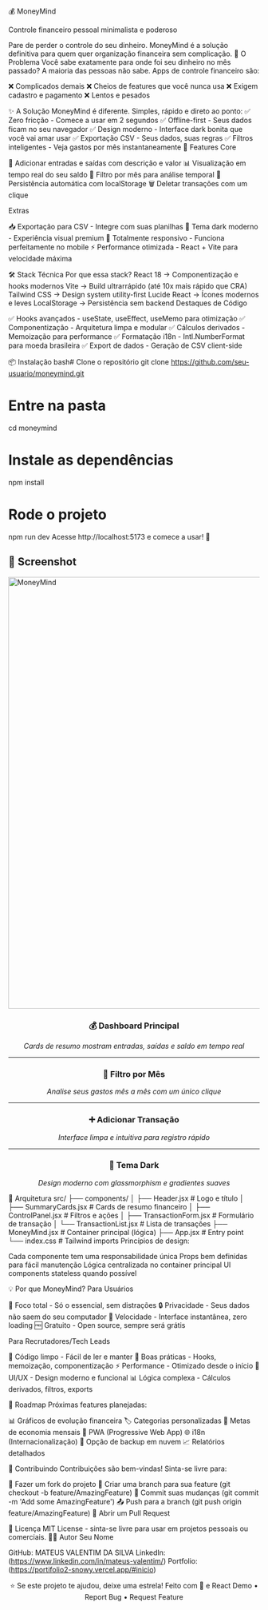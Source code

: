 💰 MoneyMind

Controle financeiro pessoal minimalista e poderoso

Pare de perder o controle do seu dinheiro. MoneyMind é a solução definitiva para quem quer organização financeira sem complicação.
🎯 O Problema
Você sabe exatamente para onde foi seu dinheiro no mês passado? A maioria das pessoas não sabe. Apps de controle financeiro são:

❌ Complicados demais
❌ Cheios de features que você nunca usa
❌ Exigem cadastro e pagamento
❌ Lentos e pesados

✨ A Solução
MoneyMind é diferente. Simples, rápido e direto ao ponto:
✅ Zero fricção - Comece a usar em 2 segundos
✅ Offline-first - Seus dados ficam no seu navegador
✅ Design moderno - Interface dark bonita que você vai amar usar
✅ Exportação CSV - Seus dados, suas regras
✅ Filtros inteligentes - Veja gastos por mês instantaneamente
🚀 Features
Core

💸 Adicionar entradas e saídas com descrição e valor
📊 Visualização em tempo real do seu saldo
📅 Filtro por mês para análise temporal
💾 Persistência automática com localStorage
🗑️ Deletar transações com um clique

Extras

📥 Exportação para CSV - Integre com suas planilhas
🎨 Tema dark moderno - Experiência visual premium
📱 Totalmente responsivo - Funciona perfeitamente no mobile
⚡ Performance otimizada - React + Vite para velocidade máxima

🛠️ Stack Técnica
Por que essa stack?
React 18       → Componentização e hooks modernos
Vite          → Build ultrarrápido (até 10x mais rápido que CRA)
Tailwind CSS  → Design system utility-first
Lucide React  → Ícones modernos e leves
LocalStorage  → Persistência sem backend
Destaques de Código

✅ Hooks avançados - useState, useEffect, useMemo para otimização
✅ Componentização - Arquitetura limpa e modular
✅ Cálculos derivados - Memoização para performance
✅ Formatação i18n - Intl.NumberFormat para moeda brasileira
✅ Export de dados - Geração de CSV client-side

📦 Instalação
bash# Clone o repositório
git clone https://github.com/seu-usuario/moneymind.git

# Entre na pasta
cd moneymind

# Instale as dependências
npm install

# Rode o projeto
npm run dev
Acesse http://localhost:5173 e comece a usar! 🎉


## 🎨 Screenshot

<img width="1918" height="864" alt="MoneyMind" src="https://github.com/user-attachments/assets/9f8aa156-7240-4564-a789-20194d878075" />

<div align="center">

### 💰 Dashboard Principal

*Cards de resumo mostram entradas, saídas e saldo em tempo real*

---

### 📅 Filtro por Mês
*Analise seus gastos mês a mês com um único clique*

---

### ➕ Adicionar Transação
*Interface limpa e intuitiva para registro rápido*

---

### 🌙 Tema Dark

*Design moderno com glassmorphism e gradientes suaves*

</div>

🧩 Arquitetura
src/
├── components/
│   ├── Header.jsx           # Logo e título
│   ├── SummaryCards.jsx     # Cards de resumo financeiro
│   ├── ControlPanel.jsx     # Filtros e ações
│   ├── TransactionForm.jsx  # Formulário de transação
│   └── TransactionList.jsx  # Lista de transações
├── MoneyMind.jsx            # Container principal (lógica)
├── App.jsx                  # Entry point
└── index.css                # Tailwind imports
Princípios de design:

Cada componente tem uma responsabilidade única
Props bem definidas para fácil manutenção
Lógica centralizada no container principal
UI components stateless quando possível

💡 Por que MoneyMind?
Para Usuários

🎯 Foco total - Só o essencial, sem distrações
🔒 Privacidade - Seus dados não saem do seu computador
💨 Velocidade - Interface instantânea, zero loading
🆓 Gratuito - Open source, sempre será grátis

Para Recrutadores/Tech Leads

📝 Código limpo - Fácil de ler e manter
🧪 Boas práticas - Hooks, memoização, componentização
⚡ Performance - Otimizado desde o início
🎨 UI/UX - Design moderno e funcional
📊 Lógica complexa - Cálculos derivados, filtros, exports

🔮 Roadmap
Próximas features planejadas:

 📊 Gráficos de evolução financeira
 🏷️ Categorias personalizadas
 🎯 Metas de economia mensais
 📱 PWA (Progressive Web App)
 🌐 i18n (Internacionalização)
 🔐 Opção de backup em nuvem
 📈 Relatórios detalhados

🤝 Contribuindo
Contribuições são bem-vindas! Sinta-se livre para:

🍴 Fazer um fork do projeto
🔨 Criar uma branch para sua feature (git checkout -b feature/AmazingFeature)
💾 Commit suas mudanças (git commit -m 'Add some AmazingFeature')
📤 Push para a branch (git push origin feature/AmazingFeature)
🎉 Abrir um Pull Request

📄 Licença
MIT License - sinta-se livre para usar em projetos pessoais ou comerciais.
👨‍💻 Autor
Seu Nome

GitHub: MATEUS VALENTIM DA SILVA
LinkedIn: (https://www.linkedin.com/in/mateus-valentim/)
Portfolio: (https://portifolio2-snowy.vercel.app/#inicio)


<div align="center">
⭐ Se este projeto te ajudou, deixe uma estrela!
Feito com 💚 e React
Demo • Report Bug • Request Feature
</div>
